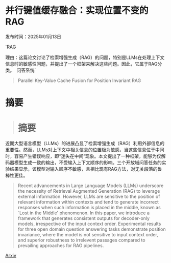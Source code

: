 # 并行键值缓存融合：实现位置不变的RAG

发布时间：2025年01月13日

`RAG

理由：这篇论文讨论了检索增强生成（RAG）的问题，特别是LLMs在处理上下文信息时的敏感性问题，并提出了一个框架来解决这些问题。因此，它属于RAG分类。` `问答系统`

> Parallel Key-Value Cache Fusion for Position Invariant RAG

# 摘要

> # 摘要
近期大型语言模型（LLMs）的进展凸显了检索增强生成（RAG）利用外部信息的重要性。然而，LLMs对上下文中相关信息的位置极为敏感，当这些信息位于中间时，容易产生错误响应，即“迷失在中间”现象。本文提出了一种框架，能够为仅解码器模型生成一致的输出，不受输入上下文顺序的影响。三个开放域问答任务的实验结果显示，该模型对输入顺序不敏感，且相比现有RAG方法，对无关段落的鲁棒性更佳。

> Recent advancements in Large Language Models (LLMs) underscore the necessity of Retrieval Augmented Generation (RAG) to leverage external information. However, LLMs are sensitive to the position of relevant information within contexts and tend to generate incorrect responses when such information is placed in the middle, known as `Lost in the Middle' phenomenon. In this paper, we introduce a framework that generates consistent outputs for decoder-only models, irrespective of the input context order. Experimental results for three open domain question answering tasks demonstrate position invariance, where the model is not sensitive to input context order, and superior robustness to irrelevent passages compared to prevailing approaches for RAG pipelines.

[Arxiv](https://arxiv.org/abs/2501.07523)